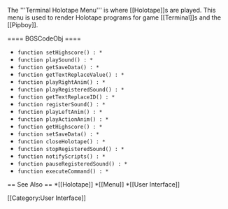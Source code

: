 The '''Terminal Holotape Menu''' is where [[Holotape]]s are played.
This menu is used to render Holotape programs for game [[Terminal]]s and the [[Pipboy]].

==== BGSCodeObj ====
* <code>function setHighscore() : *</code>
* <code>function playSound() : *</code>
* <code>function getSaveData() : *</code>
* <code>function getTextReplaceValue() : *</code>
* <code>function playRightAnim() : *</code>
* <code>function playRegisteredSound() : *</code>
* <code>function getTextReplaceID() : *</code>
* <code>function registerSound() : *</code>
* <code>function playLeftAnim() : *</code>
* <code>function playActionAnim() : *</code>
* <code>function getHighscore() : *</code>
* <code>function setSaveData() : *</code>
* <code>function closeHolotape() : *</code>
* <code>function stopRegisteredSound() : *</code>
* <code>function notifyScripts() : *</code>
* <code>function pauseRegisteredSound() : *</code>
* <code>function executeCommand() : *</code>

== See Also ==
*[[Holotape]]
*[[Menu]]
*[[User Interface]]


[[Category:User Interface]]
